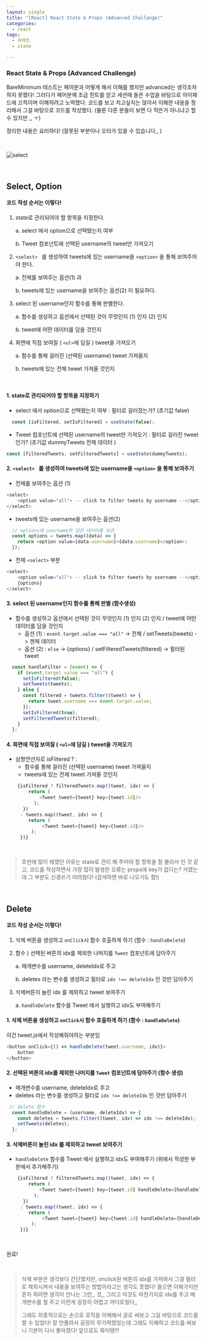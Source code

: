 ```yaml
---
layout: single
title: "[React] React State & Props (Advanced Challenge)"
categories:
  - react
tags:
  - 리액트   
  - state  

---
```


### React State & Props (Advanced Challenge)

 BareMinimum 테스트는 페어분과 어떻게 해서 이해를 했지만 advanced는 생각조차 하지 못했다! 그러다가 페어분께 조금 힌트를 얻고 세션때 들은 수업을 바탕으로 아이패드에 끄적이며 이해하려고 노력했다. 코드를 보고 치고싶지는 않아서 이해한 내용을 정리해서 그걸 바탕으로 코드를 작성했다. (물론 다른 분들이 보면 다 적은거 아니냐고 할 수 있지만 ,, ㅜ)

정리한 내용은 요러하다! (잘못된 부분이나 오타가 있을 수 있습니다,, )

<br/>

![select](https://user-images.githubusercontent.com/104333249/172868409-7bebdbc7-e9da-4716-b346-ef03a8e86a41.jpg)

<br/>

## Select, Option

#### 코드 작성 순서는 이렇다!

1. state로 관리되어야 할 항목을 지정한다.

   a. select 에서 option으로 선택됐는지 여부 

   b. Tweet 컴포넌트에 선택된 username의 tweet만 가져오기 

2. `<select> ` 를 생성하여 tweets에 있는 username을 `<option>` 을 통해 보여주어야 한다. 

   a. 전체를 보여주는 옵션(1) 과 

   b. tweets에 있는 username을 보여주는 옵션(2) 이 필요하다.

3. select 된 username인지 함수를 통해 판별한다.

   a. 함수를 생성하고 옵션에서 선택된 것이 무엇인지 (1) 인지 (2) 인지 

   b. tweet에 어떤 데이터를 담을 것인지 

4. 화면에 직접 보여질 ( `<ul>`에 담길 ) tweet을 가져오기 

   a. 함수를 통해 걸러진 (선택된 username) tweet 가져올지 

   b. tweets에 있는 전체 tweet 가져올 것인지 

<br/>

#### 1. state로 관리되어야 할 항목을 지정하기 

* select 에서 option으로 선택됐는지 여부 : 필터로 걸러졌는가? (초기값 false)

```js
  const [isFiltered, setIsFiltered] = useState(false);
```

* Tweet 컴포넌트에 선택된 username의 tweet만 가져오기 : 필터로 걸러진 tweet인가? (초기값 dummyTweets 전체 데이터 )

```js
const [filteredTweets, setFilteredTweets] = useState(dummyTweets);
```



#### 2. `<select> ` 를 생성하여 tweets에 있는 username을 `<option>` 을 통해 보여주기 

* 전체를 보여주는 옵션 (1) 

```js
<select>
 	<option value="all"> -- click to filter tweets by username --</option>
</select>
```

* tweets에 있는 username을 보여주는 옵션(2) 

```js
  // options에 username만 담은 데이터를 보관
  const options = tweets.map((data) => {
    return <option value={data.username}>{data.username}</option>;
  });
```

* 전체  `<select>` 부분

```js
<select>
 	<option value="all"> -- click to filter tweets by username --</option>
	{options}
</select>
```



#### 3. select 된 username인지 함수를 통해 판별 (함수생성)

* 함수를 생성하고 옵션에서 선택된 것이 무엇인지 (1) 인지 (2) 인지 / tweet에 어떤 데이터를 담을 것인지 
  * 옵션 (1) : `event.target.value === "all"` -> 전체 /  setTweets(tweets) -> 젠체 데이터 
  * 옵션 (2) : `else` -> {options} / setFilteredTweets(filtered) -> 필터된 tweet

```js
  const handleFilter = (event) => {
    if (event.target.value === "all") {
      setIsFiltered(false);
      setTweets(tweets);
    } else {
      const filtered = tweets.filter((tweet) => {
        return tweet.username === event.target.value;
      });
      setIsFiltered(true);
      setFilteredTweets(filtered);
    }
  };
```



#### 4. 화면에 직접 보여질 ( `<ul>`에 담길 ) tweet을 가져오기 

* 삼항연산자로 isFiltered ? : 
  * 함수를 통해 걸러진 (선택된 username) tweet 가져올지 
  * tweets에 있는 전체 tweet 가져올 것인지 

```js
	{isFiltered ? filteredTweets.map((tweet, idx) => {
        return (
            <Tweet tweet={tweet} key={tweet.id}/>
          );
      })
     : tweets.map((tweet, idx) => {
        return (
             <Tweet tweet={tweet} key={tweet.id}/>
         );
     })}
```

<br/>

> 초반에 많이 헤맸던 이유는 state로 관리 해 주어야 할 항목을 잘 몰라서 인 것 같고, 코드를 작성하면서 가장 많이 발생한 오류는 props에 key가 없다는? 거였는데 그 부분도 신경쓰기 어려웠다! (검색하면 바로 나오기도 함!) 

<br/>

## Delete

#### 코드 작성 순서는 이렇다!

1. 삭제 버튼을 생성하고 `onClick`시 함수 호출하게 하기 (함수 : `handleDelete`)
2. 함수 ) 선택된 버튼의 idx를 제외한 나머지를 `Tweet` 컴포넌트에 담아주기

   a. 매개변수를 username, deleteIdx로 주고 

   b.  deletes 라는 변수를 생성하고 필터로 `idx !== deleteIdx` 인 것만 담아주기 

3. 삭제버튼이 눌린 idx 를 제외하고 tweet 보여주기 

   a. `handleDelete` 함수를 Tweet 에서 실행하고 idx도 부여해주기 



#### 1. 삭제 버튼을 생성하고 `onClick`시 함수 호출하게 하기 (함수 : `handleDelete`)

이건 tweet.js에서 작성해줘야하는 부분임 

```js
<button onClick={() => handleDelete(tweet.username, idx)}>
   	button
</button>
```



#### 2. 선택된 버튼의 idx를 제외한 나머지를 `Tweet` 컴포넌트에 담아주기 (함수 생성)

* 매개변수를 username, deleteIdx로 주고 
* deletes 라는 변수를 생성하고 필터로 `idx !== deleteIdx` 인 것만 담아주기 

```js
 // delete 함수
  const handleDelete = (username, deleteIdx) => {
    const deletes = tweets.filter((tweet, idx) => idx !== deleteIdx);
    setTweets(deletes);
  };
```



#### 3. 삭제버튼이 눌린 idx 를 제외하고 tweet 보여주기 

* `handleDelete` 함수를 Tweet 에서 실행하고 idx도 부여해주기 (위에서 작성한 부분에서 추가해주기)

```js
	{isFiltered ? filteredTweets.map((tweet, idx) => {
        return (
            <Tweet tweet={tweet} key={tweet.id} handleDelete={handleDelete} idx={idx}/>
          );
      })
     : tweets.map((tweet, idx) => {
        return (
             <Tweet tweet={tweet} key={tweet.id} handleDelete={handleDelete} idx={idx}/>
         );
     })}
```

<br/>

완료!

<br/>

> 삭제 부분은 생각보다 간단했지만, onclick된 버튼의 idx를 가져와서 그걸 필터로 제외시켜서 내용을 보여주는 방법이라고는 생각도 못했다! 들으면 이해가지만 혼자 하려면 생각이 안나는 그런,, 것,, 그리고 이것도 마찬가지로 idx를 주고 매개변수를 뭘 주고 이런게 굉장히 어렵고 까다로웠다,, 
>
> 그래도 최종적으로는 손으로 로직을 이해해서 글로 써보고  그걸 바탕으로 코드를 짤 수 있었다! 잘 안풀려서 굉장히 무기력했었는데 그래도 이해하고 코드를 써보니 기분이 다시 좋아졌다! 앞으로도 화이탱!!! 

<br/>
<br/>




